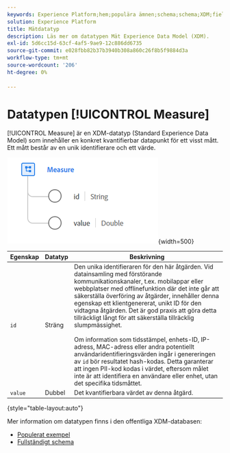 ```yaml
---
keywords: Experience Platform;hem;populära ämnen;schema;schema;XDM;fields;schemas;scheman;mått;datatyp;datatyp;datatyp;datatyp;
solution: Experience Platform
title: Mätdatatyp
description: Läs mer om datatypen Mät Experience Data Model (XDM).
exl-id: 5d6cc15d-63cf-4af5-9ae9-12c886dd6735
source-git-commit: e028fbb82b37b3940b308a860c26f8b5f9884d3a
workflow-type: tm+mt
source-wordcount: '206'
ht-degree: 0%

---
```


# Datatypen [!UICONTROL Measure]

[!UICONTROL Measure] är en XDM-datatyp (Standard Experience Data Model) som innehåller en konkret kvantifierbar datapunkt för ett visst mått. Ett mått består av en unik identifierare och ett värde.

![mät bild](../images/data-types/measure.PNG){width=500}

| Egenskap | Datatyp | Beskrivning |
| --- | --- | --- |
| `id` | Sträng | Den unika identifieraren för den här åtgärden. Vid datainsamling med förstörande kommunikationskanaler, t.ex. mobilappar eller webbplatser med offlinefunktion där det inte går att säkerställa överföring av åtgärder, innehåller denna egenskap ett klientgenererat, unikt ID för den vidtagna åtgärden. Det är god praxis att göra detta tillräckligt långt för att säkerställa tillräcklig slumpmässighet. <br><br> Om information som tidsstämpel, enhets-ID, IP-adress, MAC-adress eller andra potentiellt användaridentifieringsvärden ingår i genereringen av `id` bör resultatet hash-kodas. Detta garanterar att ingen PII-kod kodas i värdet, eftersom målet inte är att identifiera en användare eller enhet, utan det specifika tidsmåttet. |
| `value` | Dubbel | Det kvantifierbara värdet av denna åtgärd. |

{style="table-layout:auto"}

Mer information om datatypen finns i den offentliga XDM-databasen:

* [Populerat exempel](https://github.com/adobe/xdm/blob/master/components/datatypes/data/measure.example.1.json)
* [Fullständigt schema](https://github.com/adobe/xdm/blob/master/components/datatypes/data/measure.schema.json)
